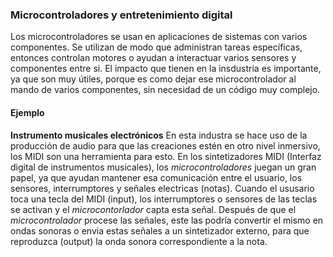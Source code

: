 ### Microcontroladores y entretenimiento digital
Los microcontroladores se usan en aplicaciones de sistemas con varios componentes. Se utilizan de modo que administran tareas específicas, entonces controlan motores o ayudan a interactuar varios sensores y componentes entre si.
El impacto que tienen en la insdustria es importante, ya que son muy útiles, porque es como dejar ese microcontrolador al mando de varios componentes, sin necesidad de un código muy complejo.
#### Ejemplo
**Instrumento musicales electrónicos**
En esta industra se hace uso de la producción de audio para que las creaciones estén en otro nivel inmersivo, los MIDI son una herramienta para esto. En los sintetizadores MIDI (Interfaz digital de instrumentos musicales), los *microcontroladores* juegan un gran papel, ya que ayudan mantener esa comunicación entre el usuario, los sensores, interrumptores y señales electricas (notas).
Cuando el ususario toca una tecla del MIDI (input), los interrumptores o sensores de las teclas se activan y el *microcontorlador* capta esta señal. Después de que el *microcontrolador* procese las señales, este las podría convertir el mismo en ondas sonoras o envia estas señales a un sintetizador externo, para que reproduzca (output) la onda sonora correspondiente a la nota. 

